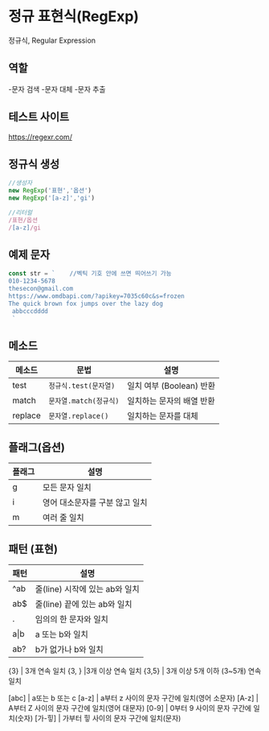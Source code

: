 # 정규 표현식(RegExp)

정규식, Regular Expression

## 역할

-문자 검색
-문자 대체
-문자 추출

## 테스트 사이트

https://regexr.com/

## 정규식 생성

```js
//생성자
new RegExp('표현','옵션')
new RegExp('[a-z]','gi')

//리터럴
/표현/옵션
/[a-z]/gi
```

## 예제 문자

```js
const str = `    //벡틱 기호 안에 쓰면 띄어쓰기 가능
010-1234-5678
thesecon@gmail.com
https://www.omdbapi.com/?apikey=7035c60c&s=frozen
The quick brown fox jumps over the lazy dog
 abbcccdddd
 `  
 ```


 ## 메소드

 메소드 | 문법 | 설명
 --|--|--
 test | `정규식.test(문자열)` | 일치 여부 (Boolean) 반환
 match| `문자열.match(정규식)` | 일치하는 문자의 배열 반환
 replace | `문자열.replace()`|일치하는 문자를 대체


## 플래그(옵션)

플래그 | 설명
--|--
g | 모든 문자 일치
i| 영어 대소문자를 구분 않고 일치
m| 여러 줄 일치

## 패턴 (표현)

패턴| 설명
--|--
^ab | 줄(line) 시작에 있는 ab와 일치
ab$ | 줄(line) 끝에 있는 ab와 일치
. | 임의의 한 문자와 일치
a&verbar;b|a 또는 b와 일치
ab? | b가 없가나 b와 일치

{3} | 3개 연속 일치
{3, } |3개 이상 연속 일치
{3,5} | 3개 이상 5개 이하 (3~5개) 연속 일치

[abc] | a또는 b 또는 c
[a-z] | a부터 z 사이의 문자 구간에 일치(영어 소문자)
[A-z] | A부터 Z 사이의 문자 구간에 일치(영어 대문자)
[0-9] | 0부터 9 사이의 문자 구간에 일치(숫자)
[가-힣] | 가부터 힣 사이의 문자 구간에 일치(문자)